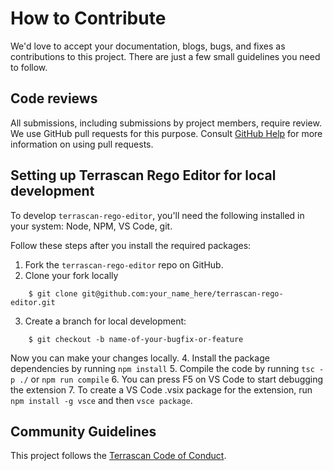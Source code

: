 # How to Contribute

We'd love to accept your documentation, blogs, bugs, and fixes as contributions to this project. There are
just a few small guidelines you need to follow.

## Code reviews

All submissions, including submissions by project members, require review. We
use GitHub pull requests for this purpose. Consult
[GitHub Help](https://help.github.com/articles/about-pull-requests/) for more
information on using pull requests.

## Setting up Terrascan Rego Editor for local development

To develop `terrascan-rego-editor`, you'll need the following installed in your system: Node, NPM, VS Code, git.

Follow these steps after you install the required packages:
1. Fork the `terrascan-rego-editor` repo on GitHub.
2. Clone your fork locally
```
    $ git clone git@github.com:your_name_here/terrascan-rego-editor.git
```
3. Create a branch for local development:
```
    $ git checkout -b name-of-your-bugfix-or-feature
```
   Now you can make your changes locally.
4. Install the package dependencies by running `npm install`
5. Compile the code by running `tsc -p ./` or `npm run compile`
6. You can press F5 on VS Code to start debugging the extension
7. To create a VS Code .vsix package for the extension, run `npm install -g vsce` and then `vsce package`.

## Community Guidelines

This project follows the
[Terrascan Code of Conduct](https://github.com/accurics/terrascan/blob/master/code_of_conduct.md).
